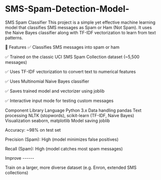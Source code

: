 # SMS-Spam-Detection-Model-


SMS Spam Classifier
This project is a simple yet effective machine learning model that classifies SMS messages as Spam or Ham (Not Spam).
It uses the Naive Bayes classifier along with TF-IDF vectorization to learn from text patterns.

🚀 Features
✅ Classifies SMS messages into spam or ham

✅ Trained on the classic UCI SMS Spam Collection dataset (~5,500 messages)

✅ Uses TF-IDF vectorization to convert text to numerical features

✅ Uses Multinomial Naive Bayes classifier

✅ Saves trained model and vectorizer using joblib

✅ Interactive input mode for testing custom messages


Component        	Library
Language  	      Python 3.x
Data handling	    pandas
Text processing  	NLTK (stopwords), scikit-learn (TF-IDF, Naive Bayes)
Visualization   	seaborn, matplotlib
Model saving  	  joblib


Accuracy: ~98% on test set

Precision (Spam): High (model minimizes false positives)

Recall (Spam): High (model catches most spam messages)


Improve ------

Train on a larger, more diverse dataset (e.g. Enron, extended SMS collections)



